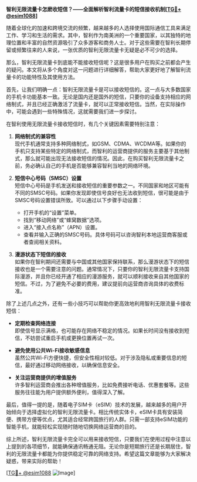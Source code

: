 **智利无限流量卡怎麽收短信？——全面解析智利流量卡的短信接收机制[[TG💪+ @esim1088](https://t.me/s/esim1088)]**

随着全球化的加速和跨境交流的频繁，越来越多的人选择使用国际通信工具来满足工作、学习和生活的需求。其中，智利作为南美洲的一个重要国家，以其独特的地理位置和丰富的自然资源吸引了众多游客和商务人士。对于这些需要在智利长期停留或频繁往来的人来说，一张优质的智利无限流量卡无疑是必不可少的选择。

那么，智利无限流量卡到底能不能接收短信呢？这是很多用户在购买之前都会产生的疑问。本文将从多个角度对这一问题进行详细解答，帮助大家更好地了解智利流量卡的功能特性及其使用方法。

首先，让我们明确一点：智利无限流量卡是可以接收短信的。这一点与大多数国家的手机卡功能基本一致。无论是国内还是国外的短信，只要你的设备支持相应的网络制式，并且已经正确激活了流量卡，就可以正常接收短信。当然，在实际操作中，可能会遇到一些特殊情况，这就需要我们进一步探讨。

在智利使用无限流量卡接收短信时，有几个关键因素需要特别注意：

1. **网络制式的兼容性**  
   现代手机通常支持多种网络制式，如GSM、CDMA、WCDMA等。如果你的手机只支持某些特定的网络制式，而智利的运营商提供的服务主要基于其他制式，那么就可能出现无法接收短信的情况。因此，在购买智利无限流量卡之前，务必确认自己的手机是否能够兼容智利当地的网络环境。

2. **短信中心号码（SMSC）设置**  
   短信中心号码是手机发送和接收短信的重要参数之一。不同国家和地区可能有不同的SMSC号码。如果你发现即使信号良好也无法收到短信，很可能是由于SMSC号码设置错误所致。可以通过以下步骤手动设置：
   - 打开手机的“设置”菜单。
   - 找到“移动网络”或“蜂窝数据”选项。
   - 进入“接入点名称”（APN）设置。
   - 查看并输入正确的SMSC号码。具体号码可以咨询智利本地运营商客服或者查阅相关资料。

3. **漫游状态下短信的接收**  
   如果你在智利期间还需要与中国或其他国家保持联系，那么漫游状态下的短信接收也是一个需要注意的问题。通常情况下，只要你的智利无限流量卡支持国际漫游，并且你已经开通了相应的漫游服务，就可以顺利接收来自其他国家的短信。不过，为了避免不必要的费用，建议提前向运营商咨询具体的收费标准。

除了上述几点之外，还有一些小技巧可以帮助你更高效地利用智利无限流量卡接收短信：

- **定期检查网络连接**  
  即使信号显示满格，也可能存在网络不稳定的情况。如果长时间没有接收到短信，不妨尝试重启手机或更换位置再试一次。

- **避免使用公共Wi-Fi接收敏感信息**  
  虽然公共Wi-Fi方便快捷，但安全性相对较低。对于涉及隐私或重要信息的短信，最好通过移动网络接收，以确保信息安全。

- **关注运营商提供的增值服务**  
  许多智利运营商会推出各种增值服务，比如免费接听电话、优惠套餐等。这些服务往往能为用户提供额外便利，值得深入了解。

最后，值得一提的是，随着电子SIM卡（eSIM）技术的发展，越来越多的用户开始倾向于选择虚拟化的智利无限流量卡。相比传统实体卡，eSIM卡具有安装简便、携带方便等优点，尤其适合经常跨国旅行的人群。只需一部支持eSIM功能的智能手机，就能轻松实现随时随地切换网络运营商的目的。

综上所述，智利无限流量卡完全可以用来接收短信，只要我们在使用过程中注意以上提到的各项细节，就能确保通讯畅通无阻。无论你是短期旅行还是长期居住，智利的无限流量卡都能为你提供稳定可靠的网络支持。希望这篇文章能够为大家解决疑惑，带来实际的帮助！

[[TG💪+ @esim1088](https://t.me/s/esim1088) ![Image](https://i.postimg.cc/4NQfJmqS/Snipaste-2025-05-13-00-14-12.png)]